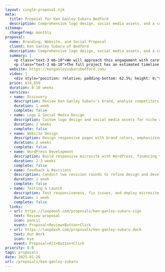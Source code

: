 ```yaml
---
layout: single-proposal.njk
meta:
  title: Proposal for Ken Ganley Subaru Bedford
  description: Comprehensive logo design, social media assets, and a custom 4-5 page WordPress website.
sitemap:
  changefreq: monthly
proposal:
  name: Branding, Website, and Social Proposal
  client: Ken Ganley Subaru of Bedford
  description: Comprehensive logo design, social media assets, and a custom 4-5 page WordPress website.
  summary: |
    <p class="text-3 mb-10">We will approach this engagement with careful consideration and thoughtful execution. By following a structured timeline with clearly defined milestones, we will ensure progress remains aligned with your vision. The investment for this work can be found in <a href="{{ proposal.links[0].url }}" target="_blank" class="link plausible-event-name=Proposal+Sign+Link+Click">your proposal</a>.</p>
    <p class="text-3 mb-10">The full project has an estimated timeline of 8-10 weeks to deliver an effective outcome. Please feel free to read more <a href="/about" target="_blank" class="link plausible-event-name=Proposal+About+Link+Click">about us</a> or refer to our <a href="/faq" target="_blank" class="link plausible-event-name=Proposal+FAQ+Link+Click">commonly asked questions</a>.</p>
  website: https://kenganleysubarubedford.com/
  video: |
    <div style="position: relative; padding-bottom: 62.5%; height: 0;"><iframe src="https://www.loom.com/embed/7cab44a7c0144bb888b345efb052d7d7?sid=d8702d97-e72f-481a-b989-10ca10b604a7" frameborder="0" webkitallowfullscreen mozallowfullscreen allowfullscreen style="position: absolute; top: 0; left: 0; width: 100%; height: 100%;"></iframe></div>
  price: $14,650
  duration: 8-10 weeks
  services:
  - name: Discovery
    description: Review Ken Ganley Subaru's brand, analyze competitors, and define goals and audience messaging strategy.
    duration: 1 week
    complete: false
  - name: Logo & Social Media Design
    description: Custom logo design and social media assets for niche audience.
    duration: 2 weeks
    complete: false
  - name: Website Design
    description: Design responsive pages with brand colors, emphasizing financing tools and low-credit audience needs.
    duration: 2 weeks
    complete: false
  - name: WordPress Development
    description: Build responsive microsite with WordPress, financing tools, CTAs, and accessibility standards.
    duration: 2-3 weeks
    complete: false
  - name: Feedback & Revisions
    description: Conduct two revision rounds to refine design and development, aligning with goals and audience needs.
    duration: 1 week
    complete: false
  - name: Testing & Launch
    description: Test responsiveness, fix issues, and deploy microsite under subdomain with seamless integration.
    duration: 1 week
    complete: false
  links: 
  - url: https://loopdash.com/proposals/ken-ganley-subaru-sign
    text: Review proposal
    icon: pencil
    event: Proposal+Review+Button+Click
  - url: https://loopdash.com/proposals/ken-ganley-subaru-deck
    text: Our Work
    icon: eye
    event: Proposal+Alt+Button+Click
priority: 0.6
tags: proposals
date: 2025-01-26
url: /proposals/ken-ganley-subaru
---
```

